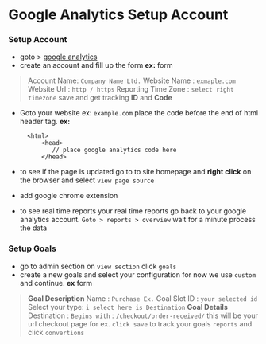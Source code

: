 # Google Analytics Setup Account

### Setup Account
- goto > [google analytics](https://analytics.google.com/analytics/web/)
- create an account and fill up the form
**ex:** form
> Account Name: `Company Name Ltd.`
Website Name : `exmaple.com`
Website Url : `http / https`
Reporting Time Zone : `select right timezone`
save and get tracking **ID** and **Code**


- Goto your website ex: `example.com` place the code before the end of html header tag.
**ex:**

        <html>
            <head>
               // place google analytics code here
            </head>
- to see if the page is updated go to to site homepage and **right click** on the browser and select `view page source`
- add google chrome extension
- to see real time reports your real time reports go back to your google analytics account. `Goto > reports > overview` 
wait for a minute process the data

### Setup Goals
- go to admin section on `view section` click `goals`
- create a new goals and select your configuration for now we use `custom` and continue.
**ex** form
> **Goal Description**
> Name : `Purchase Ex.`
> Goal Slot ID : `your selected id`
> Select your type: `i select here is Destination`
> **Goal Details**
> Destination : `Begins with` : `/checkout/order-received/` this will be your url checkout page for ex. `click save`
> to track your goals `reports` and click `convertions`